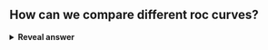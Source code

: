 ## How can we compare different roc curves?
<details>
<summary><b>Reveal answer</b></summary>
Take the area under the curve, as top left is the goal.<br><br>larger area = better
</details>
